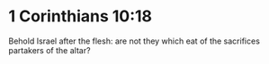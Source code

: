 # 1 Corinthians 10:18

Behold Israel after the flesh: are not they which eat of the sacrifices partakers of the altar?